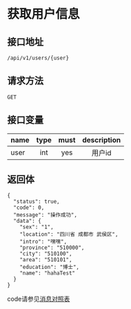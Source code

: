 # 获取用户信息

## 接口地址
`/api/v1/users/{user}`

## 请求方法
`GET `

## 接口变量
| name     | type     | must     | description |
|----------|:--------:|:--------:|:--------:|
| user     | int      | yes      | 用户id |

## 返回体
```json5
{
  "status": true,
  "code": 0,
  "message": "操作成功",
  "data": {
    "sex": "1",
    "location": "四川省 成都市 武侯区",
    "intro": "嘿嘿",
    "province": "510000",
    "city": "510100",
    "area": "510101",
    "education": "博士",
    "name": "hahaTest"
  }
}
```

code请参见[消息对照表](消息对照表.md)
